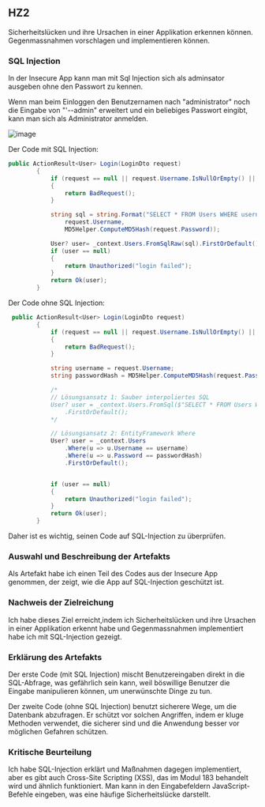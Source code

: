 ## HZ2
Sicherheitslücken und ihre Ursachen in einer Applikation erkennen können. Gegenmassnahmen vorschlagen und implementieren können.

### SQL Injection
 In der Insecure App kann man mit Sql Injection sich als adminsator ausgeben ohne den Passwort zu kennen.

Wenn man beim Einloggen den Benutzernamen nach "administrator" noch die Eingabe von "'--admin" erweitert und ein beliebiges Passwort eingibt, kann man sich als Administrator anmelden.

![image](https://github.com/FruitNinja69/VincentRobertThikalvannan_LB_183/assets/89131450/24290165-e643-49d2-8b5e-e1e9776850a2)



Der Code mit SQL Injection:

``` csharp 
public ActionResult<User> Login(LoginDto request)
        {
            if (request == null || request.Username.IsNullOrEmpty() || request.Password.IsNullOrEmpty())
            {
                return BadRequest();
            }

            string sql = string.Format("SELECT * FROM Users WHERE username = '{0}' AND password = '{1}'", 
                request.Username, 
                MD5Helper.ComputeMD5Hash(request.Password));

            User? user= _context.Users.FromSqlRaw(sql).FirstOrDefault();
            if (user == null)
            {
                return Unauthorized("login failed");
            }
            return Ok(user);
        }

```

Der Code ohne SQL Injection:

``` csharp
 public ActionResult<User> Login(LoginDto request)
        {
            if (request == null || request.Username.IsNullOrEmpty() || request.Password.IsNullOrEmpty())
            {
                return BadRequest();
            }

            string username = request.Username;
            string passwordHash = MD5Helper.ComputeMD5Hash(request.Password);

            /*
            // Lösungsansatz 1: Sauber interpoliertes SQL
            User? user = _context.Users.FromSql($"SELECT * FROM Users WHERE username = {username} AND password = {passwordHash}")
                .FirstOrDefault();
            */

            // Lösungsansatz 2: EntityFramework Where
            User? user = _context.Users
                .Where(u => u.Username == username)
                .Where(u => u.Password == passwordHash)
                .FirstOrDefault();


            if (user == null)
            {
                return Unauthorized("login failed");
            }
            return Ok(user);
        }

```


Daher ist es wichtig, seinen Code auf SQL-Injection zu überprüfen.

### Auswahl und Beschreibung der Artefakts
Als Artefakt habe ich einen Teil des Codes aus der Insecure App genommen, der zeigt, wie die App auf SQL-Injection geschützt ist.

### Nachweis der Zielreichung 
Ich habe dieses Ziel erreicht,indem ich Sicherheitslücken und ihre Ursachen in einer Applikation erkennt habe und  Gegenmassnahmen implementiert habe ich mit SQL-Injection gezeigt.

### Erklärung des Artefakts
Der erste Code (mit SQL Injection) mischt Benutzereingaben direkt in die SQL-Abfrage, was gefährlich sein kann, weil böswillige Benutzer die Eingabe manipulieren können, um unerwünschte Dinge zu tun.

Der zweite Code (ohne SQL Injection) benutzt sicherere Wege, um die Datenbank abzufragen. Er schützt vor solchen Angriffen, indem er kluge Methoden verwendet, die sicherer sind und die Anwendung besser vor möglichen Gefahren schützen.

### Kritische Beurteilung
Ich habe SQL-Injection erklärt und Maßnahmen dagegen implementiert, aber es gibt auch Cross-Site Scripting (XSS), das im Modul 183 behandelt wird und ähnlich funktioniert. Man kann in den Eingabefeldern JavaScript-Befehle eingeben, was eine häufige Sicherheitslücke darstellt.
